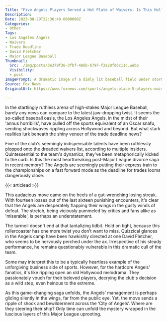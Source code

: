 ```yaml
---
Title: "Five Angels Players Served a Hot Plate of Waivers: Is This Hollywood's Messiest Breakup?"
Description: 
Date: 2023-08-29T22:36:40.0000000Z
Categories:
- Other
Tags:
- Los Angeles Angels
- Waivers
- Trade Deadline
- David Fletcher
- Major League Baseball
Thumbnail:
  Src: ./img/posts/3e379f38-3fbf-486b-b797-f2a28fd6c11c.webp
  Visibility:
  - post
ImagePrompt: A dramatic image of a dimly lit baseball field under stormy skies. At the center, five players, silhouettes against the storm, face away from the field, representing their imminent departure from Los Angeles Angels.
Source: Fox News
OriginalUrl: https://www.foxnews.com/sports/angels-place-5-players-waivers-miserable-stretch-trade-deadline-report

---
```

In the startlingly ruthless arena of high-stakes Major League Baseball, barely any news can compare to the latest jaw-dropping twist. It seems the so-called baseball oasis, the Los Angeles Angels, in the midst of their 'annus horribilis', have pulled off the sports equivalent of an Oscar snafu, sending shockwaves rippling across Hollywood and beyond. But what stark realities lurk beneath the shiny veneer of the trade deadline news?

Five of the club's seemingly indispensable talents have been ruthlessly plopped onto the dreaded waivers list, according to multiple insiders. Quintessential to the team's dynamics, they've been metaphorically kicked to the curb. Is this the most heartbreaking post-Major League divorce saga in recent memory? The Angels are seemingly putting their express train to the championships on a fast forward mode as the deadline for trades looms dangerously close.

{{< articlead >}}

This audacious move came on the heels of a gut-wrenching losing streak. With fourteen losses out of the last sixteen punishing encounters, it's clear that the Angels are desperately flapping their wings in the gusty winds of defeat. The stretch, being viciously pummeled by critics and fans alike as 'miserable', is perhaps an understatement.

The turmoil doesn't end at that tantalizing tidbit. Hold on tight, because this rollercoaster has one more twist you don’t want to miss. Quizzical glances in the Angels camp have been hawkishly directed at one David Fletcher, who seems to be nervously perched under the ax. Irrespective of his steady performance, he remains questionably vulnerable in this dramatic cull of the team.

Some may interpret this to be a typically heartless example of the unforgiving business side of sports. However, for the hardcore Angels' fanatics, it's like ripping open an old Hollywood melodrama. They passionately vouch for their beloved players, decrying the club's decision as a wild step, even heinous to the extreme.

As this game-changing saga unfolds, the Angels' management is perhaps gliding silently in the wings, far from the public eye. Yet, the move sends a ripple of shock and bewilderment across the ‘City of Angels’. Where are they steering their ship? Only time can unfold the mystery wrapped in the luscious layers of this Major League uprooting.